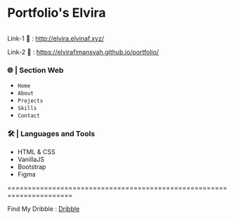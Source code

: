 # Portfolio's Elvira
<img src="https://raw.githubusercontent.com/elvirafimansyah/portfolio/master/img/pt.png" alt="">

Link-1 🔗 : http://elvira.elvinaf.xyz/ 

Link-2 🔗 : https://elvirafimansyah.github.io/portfolio/

### 🌐 | Section Web
- `Home`
- `About` 
- `Projects`
- `Skills`
- `Contact`

### 🛠️ | Languages and Tools
- HTML & CSS
- VanillaJS
- Bootstrap
- Figma

======================================================================

Find My Dribble : <a href="https://dribbble.com/ElviraFir">Dribble</a>
